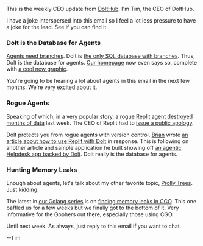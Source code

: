 This is the weekly CEO update from [DoltHub](https://www.dolthub.com/). I'm Tim, the CEO of DoltHub. 

I have a joke interspersed into this email so I feel a lot less pressure to have a joke for the lead. See if you can find it.

### Dolt is the Database for Agents

[Agents need branches](https://www.dolthub.com/blog/2025-06-05-cursor-database-branches/). Dolt is [the only SQL database with branches](https://www.dolthub.com/blog/2024-09-18-database-branches/). Thus, Dolt is the database for agents. [Our homepage](https://www.dolthub.com/) now even says so, complete with [a cool new graphic](https://www.dolthub.com/images/database-for-agents.webp). 

You're going to be hearing a lot about agents in this email in the next few months. We're very excited about it.

### Rogue Agents

Speaking of which, in a very popular story, [a rogue Replit agent destroyed months of data](https://x.com/jasonlk/status/1946069562723897802) last week. The CEO of Replit had to [issue a public apology](https://abc7news.com/post/artificial-intelligence-ceo-san-francisco-tech-company-replit-apologizes-ai-chatbot-goes-rogue/17295335/). 

Dolt protects you from rogue agents with version control. [Brian](https://www.dolthub.com/team#brian) wrote [an article about how to use Replit with Dolt](https://www.dolthub.com/blog/2025-07-30-rogue-agents/) in response. This is following on another article and sample application he built showing off [an agentic Helpdesk app backed by Dolt](https://www.dolthub.com/blog/2025-07-25-agentic-helpdesk/). Dolt really is the database for agents.

### Hunting Memory Leaks

Enough about agents, let's talk about my other favorite topic, [Prolly Trees](https://docs.dolthub.com/architecture/storage-engine/prolly-tree). Just kidding. 

The latest in [our Golang series](https://www.dolthub.com/blog/?q=golang) is on [finding memory leaks in CGO](http://dolthub.com/blog/2025-07-24-hunting-a-memory-leak/). This one baffled us for a few weeks but we finally got to the bottom of it. Very informative for the Gophers out there, especially those using CGO.

Until next week. As always, just reply to this email if you want to chat.

--Tim